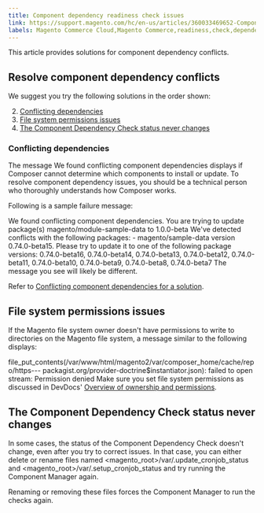 ```yaml
---
title: Component dependency readiness check issues
link: https://support.magento.com/hc/en-us/articles/360033469652-Component-dependency-readiness-check-issues
labels: Magento Commerce Cloud,Magento Commerce,readiness,check,dependency,conflict,how to
---
```


This article provides solutions for component dependency conflicts.

 Resolve component dependency conflicts
--------------------------------------

 We suggest you try the following solutions in the order shown:

 
 2. [Conflicting dependencies](#trouble-depend-conflict)
 4. [File system permissions issues](#trouble-depend-permission)
 6. [The Component Dependency Check status never changes](#trouble-depend-state)
 
 ### Conflicting dependencies

 The message We found conflicting component dependencies displays if Composer cannot determine which components to install or update. To resolve component dependency issues, you should be a technical person who thoroughly understands how Composer works.

 Following is a sample failure message:

  We found conflicting component dependencies. You are trying to update package(s) magento/module-sample-data to 1.0.0-beta We've detected conflicts with the following packages: - magento/sample-data version 0.74.0-beta15. Please try to update it to one of the following package versions: 0.74.0-beta16, 0.74.0-beta14, 0.74.0-beta13, 0.74.0-beta12, 0.74.0-beta11, 0.74.0-beta10, 0.74.0-beta9, 0.74.0-beta8, 0.74.0-beta7 The message you see will likely be different.

 Refer to [Conflicting component dependencies for a solution](https://support.magento.com/hc/en-us/articles/360033204651).

 File system permissions issues
------------------------------

 If the Magento file system owner doesn't have permissions to write to directories on the Magento file system, a message similar to the following displays:

 file\_put\_contents(/var/www/html/magento2/var/composer\_home/cache/repo/https--- packagist.org/provider-doctrine$instantiator.json): failed to open stream: Permission denied Make sure you set file system permissions as discussed in DevDocs' [Overview of ownership and permissions](https://devdocs.magento.com/guides/v2.3/install-gde/prereq/file-sys-perms-over.html).

 The Component Dependency Check status never changes
---------------------------------------------------

 In some cases, the status of the Component Dependency Check doesn't change, even after you try to correct issues. In that case, you can either delete or rename files named <magento\_root>/var/.update\_cronjob\_status and <magento\_root>/var/.setup\_cronjob\_status and try running the Component Manager again.

 Renaming or removing these files forces the Component Manager to run the checks again.

